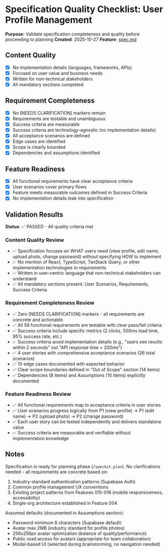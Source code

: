 # Specification Quality Checklist: User Profile Management

**Purpose**: Validate specification completeness and quality before proceeding to planning
**Created**: 2025-10-27
**Feature**: [spec.md](../spec.md)

## Content Quality

- [x] No implementation details (languages, frameworks, APIs)
- [x] Focused on user value and business needs
- [x] Written for non-technical stakeholders
- [x] All mandatory sections completed

## Requirement Completeness

- [x] No [NEEDS CLARIFICATION] markers remain
- [x] Requirements are testable and unambiguous
- [x] Success criteria are measurable
- [x] Success criteria are technology-agnostic (no implementation details)
- [x] All acceptance scenarios are defined
- [x] Edge cases are identified
- [x] Scope is clearly bounded
- [x] Dependencies and assumptions identified

## Feature Readiness

- [x] All functional requirements have clear acceptance criteria
- [x] User scenarios cover primary flows
- [x] Feature meets measurable outcomes defined in Success Criteria
- [x] No implementation details leak into specification

## Validation Results

**Status**: ✅ PASSED - All quality criteria met

### Content Quality Review
- ✅ Specification focuses on WHAT users need (view profile, edit name, upload photo, change password) without specifying HOW to implement
- ✅ No mention of React, TypeScript, TanStack Query, or other implementation technologies in requirements
- ✅ Written in user-centric language that non-technical stakeholders can understand
- ✅ All mandatory sections present: User Scenarios, Requirements, Success Criteria

### Requirement Completeness Review
- ✅ Zero [NEEDS CLARIFICATION] markers - all requirements are concrete and actionable
- ✅ All 58 functional requirements are testable with clear pass/fail criteria
- ✅ Success criteria include specific metrics (2 clicks, 500ms load time, 95% success rate, etc.)
- ✅ Success criteria avoid implementation details (e.g., "users see results within 2 seconds" not "API response time < 200ms")
- ✅ 4 user stories with comprehensive acceptance scenarios (26 total scenarios)
- ✅ 10 edge cases documented with expected behavior
- ✅ Clear scope boundaries defined in "Out of Scope" section (14 items)
- ✅ Dependencies (8 items) and Assumptions (10 items) explicitly documented

### Feature Readiness Review
- ✅ All functional requirements map to acceptance criteria in user stories
- ✅ User scenarios progress logically from P1 (view profile) → P1 (edit name) → P2 (upload photo) → P2 (change password)
- ✅ Each user story can be tested independently and delivers standalone value
- ✅ Success criteria are measurable and verifiable without implementation knowledge

## Notes

Specification is ready for planning phase (`/speckit.plan`). No clarifications needed - all requirements are concrete based on:
1. Industry-standard authentication patterns (Supabase Auth)
2. Common profile management UX conventions
3. Existing project patterns from Features 015-016 (mobile responsiveness, accessibility)
4. Single-org architecture established in Feature 004

Assumed defaults (documented in Assumptions section):
- Password minimum 8 characters (Supabase default)
- Avatar max 2MB (industry standard for profile photos)
- 256x256px avatar optimization (balance of quality/performance)
- Public read access for avatars (appropriate for team collaboration)
- Modal-based UI (selected during brainstorming, no navigation needed)
